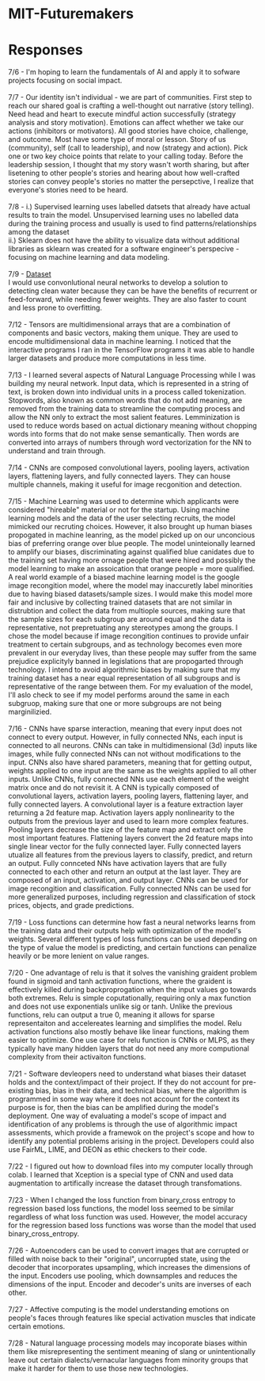 # MIT-Futuremakers

# Responses
7/6 - I'm hoping to learn the fundamentals of AI and apply it to sofware projects focusing on social impact. <br> <br>
7/7 - Our identity isn't individual - we are part of communities. First step to reach our shared goal is crafting a well-thought out narrative (story telling). Need head and heart to execute mindful action successfully (strategy analysis and story motivation). Emotions can affect whether we take our actions (inhibitors or motivators). All good stories have choice, challenge, and outcome. Most have some type of moral or lesson. Story of us (community), self (call to leadership), and now (strategy and action). Pick one or two key choice points that relate to your calling today. Before the leadership session, I thought that my story wasn't worth sharing, but after lisetening to other people's stories and hearing about how well-crafted stories can convey people's stories no matter the persepctive, I realize that everyone's stories need to be heard. <br><br>
7/8 - i.) Supervised learning uses labelled datsets that already have actual results to train the model. Unsupervised learning uses no labelled data during the training process and usually is used to find patterns/relationships among the dataset <br>
ii.) Sklearn does not have the ability to visualize data without additional libraries as sklearn was created for a software engineer's perspecive - focusing on machine learning and data modeling. <br><br>
7/9 - <a href = 'https://www.kaggle.com/adityakadiwal/water-potability'>Dataset</a> <br>
  I would use convonlutional neural networks to develop a solution to detecting clean water because they can be have the benefits of recurrent or feed-forward, while needing fewer weights. They are also faster to count and less prone to overfitting.  <br><br>
7/12 - Tensors are multidimensional arrays that are a combination of components and basic vectors, making them unique. They are used to encode multidimensional data in machine learning. I noticed that the interactive programs I ran in the TensorFlow programs it was able to handle larger datasets and produce more computations in less time.  <br><br>
7/13 - I learned several aspects of Natural Language Processing while I was building my neural network. Input data, which is represented in a string of text, is broken down into individual units in a process called tokenization. Stopwords, also known as common words that do not add meaning, are removed from the training data to streamline the computing process and allow the NN only to extract the most salient features. Lemminization is used to reduce words based on actual dictionary meaning without chopping words into forms that do not make sense semantically. Then words are converted into arrays of numbers through word vectorization for the NN to understand and train through. <br><br>
7/14 - CNNs are composed convolutional layers, pooling layers, activation layers, flattening layers, and fully connected layers. They can house multiple channels, making it useful for image recgonition and detection. <br><br>
7/15 - Machine Learning was used to determine which applicants were considered "hireable" material or not for the startup. Using machine learning models and the data of the user selecting recruits, the model mimicked our recruting choices. However, it also brought up human biases propogated in machine leanring, as the model picked up on our unconcious bias of preferring orange over blue people. The model uninteionally learned to amplify our biases, discriminating against qualified blue canidates due to the training set having more ornage people that were hired and possibly the model learning to make an assoication that orange people = more qualified. A real world example of a biased machine learning model is the google image recongition model, where the model may inaccuretly label minorities due to having biased datasets/sample sizes. I would make this model more fair and inclusive by collecting trained datasets that are not similar in distrubtion and collect the data from multiople sources, making sure that the sample sizes for each subgroup are around equal and the data is representative, not prepretuating any stereotypes among the groups. I chose the model because if image recongition continues to provide unfair treatment to certain subgroups, and as technology becomes even more prevalent in our everyday lives, than these people may suffer from the same prejudice explicityly banned in legislations that are propogarted through technology. I intend to avoid algorithmic biases by making sure that my training dataset has a near equal representation of all subgroups and is representative of the range between them. For my evaluation of the model, I'll aslo check to see if my model performs around the same in each subgruop, making sure that one or more subgroups are not being marginilizied. <br><br>
7/16 - CNNs have sparse interaction, meaning that every input does not connect to every output. However, in fully connected NNs, each input is connected to all neurons. CNNs can take in multidimensional (3d) inputs like images, while fully connected NNs can not without modifications to the input. CNNs also have shared parameters, meaning that for getting output, weights applied to one input are the same as the weights applied to all other inputs. Unlike CNNs, fully connected NNs use each element of the weight matrix once and do not revisit it. A CNN is typically composed of convolutional layers, activation layers, pooling layers, flattening layer, and fully connected layers. A convolutional layer is a feature extraction layer returning a 2d feature map. Activation layers apply nonlinearity to the outputs from the previous layer and used to learn more complex features. Pooling layers decrease the size of the feature map and extract only the most important features. Flattening layers convert the 2d feature maps into single linear vector for the fully connected layer. Fully connected layers utualize all features from the previous layers to classify, predict, and return an output. Fully connceted NNs have activation layers that are fully connected to each other and return an output at the last layer. They are composed of an input, activation, and output layer. CNNs can be used for image recongition and classification. Fully connected NNs can be used for more generalized purposes, including regression and classification of stock prices, objects, and grade predictions. <br><br>
7/19 - Loss functions can determine how fast a neural networks learns from the training data and their outputs help with optimization of the model's weights. Several different types of loss functions can be used depending on the type of value the model is predicting, and certain functions can penalize heavily or be more lenient on value ranges. <br><br>
7/20 - One advantage of relu is that it solves the vanishing graident problem found in sigmoid and tanh activation functions, where the graident is effectively killed during backproprogation when the input values go towards both extremes. Relu is simple coputationally, requiring only a max function and does not use exponentials unlike sig or tanh. Unlike the previous functions, relu can output a true 0, meaning it allows for sparse representaiton and accelereates learning and simplifies the model. Relu activation functions also mostly behave like linear functions, making them easier to optimize. One use case for relu function is CNNs or MLPS, as they typically have many hidden layers that do not need any more computional complexity from their activaiton functions. <br><br>
7/21 - Software devleopers need to understand what biases their dataset holds and the context/impact of their project. If they do not account for pre-existing bias, bias in their data, and technical bias, where the algorithm is programmed in some way where it does not account for the context its purpose is for, then the bias can be amplified during the model's deployment. One way of evaluating a model's scope of impact and identification of any problems is through the use of algorithmic impact assessments, which provide a framewok on the project's scope and how to identify any potential problems arising in the project. Developers could also use FairML, LIME, and DEON as ethic checkers to their code. <br><br>
7/22 - I figured out how to download files into my computer locally through colab. I learned that Xception is a special type of CNN and used data augmentation to artifically increase the dataset through transfomations. <br><br>
7/23 - When I changed the loss function from binary_cross entropy to regression based loss functions, the model loss seemed to be similar regardless of what loss function was used. However, the model accuracy for the regression based loss functions was worse than the model that used binary_cross_entropy. <br><br>
7/26 - Autoencoders can be used to convert images that are corrupted or filled with noise back to their "original", uncorrupted state, using the decoder that incorporates upsampling, which increases the dimensions of the input. Encoders use pooling, which downsamples and reduces the dimensions of the input. Encoder and decoder's units are inverses of each other. <br><br>
7/27 - Affective computing is the model understanding emotions on people's faces through features like special activation muscles that indicate certain emotions. <br><br>
7/28 - Natural language processing models may incoporate biases within them like misrepresenting the sentiment meaning of slang or unintentionally leave out certain dialects/vernacular languages from minority groups that make it harder for them to use those new technologies. 
